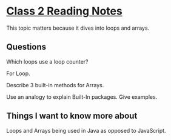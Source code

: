 # [Class 2 Reading Notes](https://github.com/snur206/reading-notes/blob/main/401/class2notes.md)

This topic matters because it dives into loops and arrays.

## Questions

Which loops use a loop counter?

For Loop.

Describe 3 built-in methods for Arrays.





Use an analogy to explain Built-In packages. Give examples.




## Things I want to know more about

Loops and Arrays being used in Java as opposed to JavaScript. 
